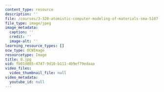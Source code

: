 ```yaml
---
content_type: resource
description: ''
file: /courses/3-320-atomistic-computer-modeling-of-materials-sma-5107-spring-2005/fb01d80547479d10b1114b9ef79edaaa_8.jpg
file_type: image/jpeg
image_metadata:
  caption: ''
  credit: ''
  image-alt: ''
learning_resource_types: []
ocw_type: OCWImage
resourcetype: Image
title: 8.jpg
uid: fb01d805-4747-9d10-b111-4b9ef79edaaa
video_files:
  video_thumbnail_file: null
video_metadata:
  youtube_id: null
---
```

